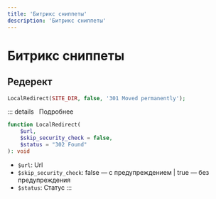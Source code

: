```yaml
---
title: 'Битрикс сниппеты'
description: 'Битрикс сниппеты'
---
```


# Битрикс сниппеты

## Редерект
```php
LocalRedirect(SITE_DIR, false, '301 Moved permanently');
```

::: details &nbsp;&nbsp;Подробнее
```php
function LocalRedirect(
    $url,
    $skip_security_check = false,
    $status = "302 Found"
): void
```
- `$url`: Url
- `$skip_security_check`: false — с предупреждением | true — без предупреждения
- `$status`: Статус
:::

